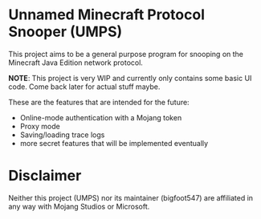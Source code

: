 # Unnamed Minecraft Protocol Snooper (UMPS)
This project aims to be a general purpose program for snooping on the Minecraft Java Edition network protocol.

**NOTE**: This project is very WIP and currently only contains some basic UI code. Come back later for actual stuff maybe.

These are the features that are intended for the future:
- Online-mode authentication with a Mojang token
- Proxy mode
- Saving/loading trace logs
- more secret features that will be implemented eventually

# Disclaimer
Neither this project (UMPS) nor its maintainer (bigfoot547) are affiliated in any way with Mojang Studios or Microsoft.
